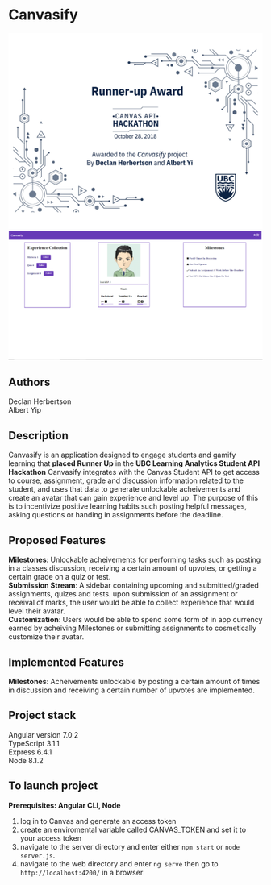 # Canvasify
![alt text](https://raw.githubusercontent.com/CambieStreetAnalytica/Canvasify/master/certification.jpg)
![alt text](https://raw.githubusercontent.com/CambieStreetAnalytica/Canvasify/master/canvasifyNov11.PNG)
## Authors
Declan Herbertson<br> Albert Yip
## Description
Canvasify is an application designed to engage students and gamify learning that <b>placed Runner Up</b> in the <b>UBC Learning Analytics Student API Hackathon</b> Canvasify integrates with the Canvas Student API to get access to course, assignment, grade and discussion information related to the student, and uses that data to generate unlockable acheivements and create an avatar that can gain experience and level up.
The purpose of this is to incentivize positive learning habits such posting helpful messages, asking questions or handing in assignments before the deadline. 

## Proposed Features
<b>Milestones</b>: Unlockable acheivements for performing tasks such as posting in a classes discussion, receiving a certain amount of upvotes, or getting a certain grade on a quiz or test.<br>
<b>Submission Stream</b>: A sidebar containing upcoming and submitted/graded assignments, quizes and tests. upon submission of an assignment or receival of marks, the user would be able to collect experience that would level their avatar.<br>
<b>Customization</b>: Users would be able to spend some form of in app currency earned by acheiving Milestones or submitting assignments to cosmetically customize their avatar.

## Implemented Features
<b>Milestones</b>: Acheivements unlockable by posting a certain amount of times in discussion and receiving a certain number of upvotes are implemented.

## Project stack
Angular version 7.0.2 <br>
TypeScript 3.1.1 <br>
Express 6.4.1 <br>
Node 8.1.2 <br>
 
## To launch project
<b>Prerequisites: Angular CLI, Node</b>
1. log in to Canvas and generate an access token
2. create an enviromental variable called CANVAS_TOKEN and set it to your access token
2. navigate to the server directory and enter either ```npm start``` or ```node server.js```. 
3. navigate to the web directory and enter ```ng serve``` then go to ```http://localhost:4200/``` in a browser <br>

